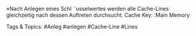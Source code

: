 ⋄Nach Anlegen eines Schl ¨usselwertes werden alle Cache-Lines gleichzeitig nach dessen Auftreten
durchsucht.
Cache
Key:
:Main Memory

   Tags & Topics:
   #Anleg
   #anlegen
   #Cache-Line
   #Lines